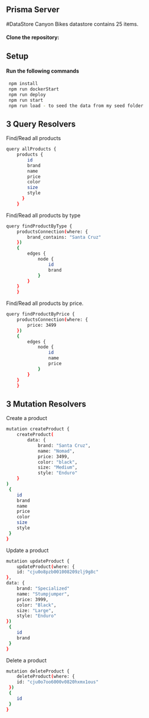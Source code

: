 ## Prisma Server

#DataStore
Canyon Bikes datastore contains 25 items.

#### Clone the repository:


## Setup

#### Run the following commands
```bash
 npm install
 npm run dockerStart
 npm run deploy
 npm run start
 npm run load - to seed the data from my seed folder
 ```

## 3 Query Resolvers
Find/Read all products
```bash
query allProducts { 
    products { 
        id 
        brand
        name 
        price 
        color 
        size 
        style 
      } 
    }
```

Find/Read all products by type
```bash
query findProductByType { 
    productsConnection(where: {
        brand_contains: "Santa Cruz"
    })
    {
        edges {
            node {
                id
                brand
            }
        }
    }
    }
```

Find/Read all products by price.
```bash
query findProductByPrice { 
    productsConnection(where: {
        price: 3499
    })
    {
        edges {
            node {
                id
                name
                price
            }
        }
    }
    }
```

## 3 Mutation Resolvers

Create a product
```bash
mutation createProduct { 
    createProduct(
        data: { 
            brand: "Santa Cruz",
            name: "Nomad",
            price: 3499,
            color: "black",
            size: "Medium",
            style: "Enduro"
    }
)
 {
    id
    brand
    name
    price
    color
    size
    style
 }
}
```

Update a product
```bash
mutation updateProduct { 
    updateProduct(where: {
    id: "cju0o8pzb001008209zlj9g8c"
},
data: {
    brand: "Specialized"
    name: "Stumpjumper",
    price: 3999,
    color: "Black",
    size: "Large",
    style: "Enduro"
})
 {
    id
    brand
 }
}
```

Delete a product
```bash
mutation deleteProduct { 
    deleteProduct(where: {
    id: "cju0o7oo6000v0820hxmx1ous"
 })
 {
    id
 }
}
```

